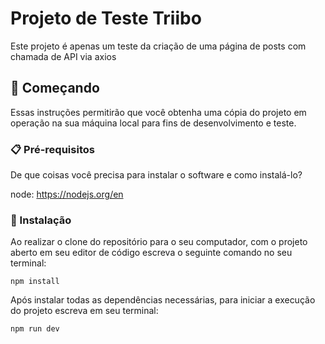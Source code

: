 # Projeto de Teste Triibo

Este projeto é apenas um teste da criação de uma página de posts com chamada de API via axios

## 🚀 Começando

Essas instruções permitirão que você obtenha uma cópia do projeto em operação na sua máquina local para fins de desenvolvimento e teste.

### 📋 Pré-requisitos

De que coisas você precisa para instalar o software e como instalá-lo?

node: https://nodejs.org/en

### 🔧 Instalação

Ao realizar o clone do repositório para o seu computador, com o projeto aberto em seu editor de código escreva o seguinte comando no seu terminal:

```
npm install
```

Após instalar todas as dependências necessárias, para iniciar a execução do projeto escreva em seu terminal:

```
npm run dev
```
